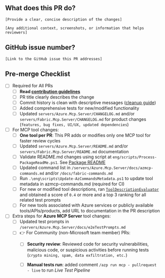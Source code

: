 ## What does this PR do?
`[Provide a clear, concise description of the changes]`

`[Any additional context, screenshots, or information that helps reviewers]`

## GitHub issue number?
`[Link to the GitHub issue this PR addresses]`

## Pre-merge Checklist
- [ ] Required for All PRs
    - [ ] **Read [contribution guidelines](https://github.com/microsoft/mcp/blob/main/CONTRIBUTING.md)**
    - [ ] PR title clearly describes the change
    - [ ] Commit history is clean with descriptive messages ([cleanup guide](https://github.com/Azure/azure-powershell/blob/master/documentation/development-docs/cleaning-up-commits.md))
    - [ ] Added comprehensive tests for new/modified functionality
    - [ ] Updated `servers/Azure.Mcp.Server/CHANGELOG.md` and/or `servers/Fabric.Mcp.Server/CHANGELOG.md` for product changes (`features, bug fixes, UI/UX, updated dependencies`)
- [ ] For MCP tool changes:
    - [ ] **One tool per PR**: This PR adds or modifies only one MCP tool for faster review cycles
    - [ ] Updated `servers/Azure.Mcp.Server/README.md` and/or `servers/Fabric.Mcp.Server/README.md` documentation
    - [ ] Validate README.md changes using script at `eng/scripts/Process-PackageReadMe.ps1`. See [Package README](https://github.com/microsoft/mcp/blob/main/CONTRIBUTING.md#package-readme)
    - [ ] Updated command list in `/servers/Azure.Mcp.Server/docs/azmcp-commands.md` and/or `/docs/fabric-commands.md`
    - [ ] Run `.\eng\scripts\Update-AzCommandsMetadata.ps1` to update tool metadata in azmcp-commands.md (required for CI)
    - [ ] For new or modified tool descriptions, ran [`ToolDescriptionEvaluator`](https://github.com/microsoft/mcp/blob/main/eng/tools/ToolDescriptionEvaluator/Quickstart.md) and obtained a score of `0.4` or more and a top 3 ranking for all related test prompts
    - [ ] For new tools associated with Azure services or publicly available tools/APIs/products, add URL to documentation in the PR description
- [ ] Extra steps for **Azure MCP Server** tool changes:
    - [ ] Updated test prompts in `/servers/Azure.Mcp.Server/docs/e2eTestPrompts.md`
    - [ ] 👉 For Community (non-Microsoft team member) PRs:
        - [ ] **Security review**: Reviewed code for security vulnerabilities, malicious code, or suspicious activities before running tests (`crypto mining, spam, data exfiltration, etc.`)
        - [ ] **Manual tests run**: added comment `/azp run mcp - pullrequest - live` to run *Live Test Pipeline*
    
